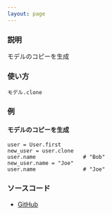 ```yaml
---
layout: page
---
```

### 説明
モデルのコピーを生成

### 使い方
    モデル.clone

### 例
#### モデルのコピーを生成
    user = User.first
    new_user = user.clone
    user.name               # "Bob"
    new_user.name = "Joe"
    user.name               # "Joe"

### ソースコード
* [GitHub](https://github.com/rails/rails/blob/f33d52c95217212cbacc8d5e44b5a8e3cdc6f5b3/activerecord/lib/active_record/core.rb#L387)